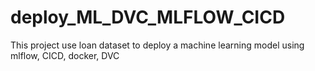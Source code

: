 # deploy_ML_DVC_MLFLOW_CICD
This project use loan dataset to deploy a machine learning model using mlflow, CICD, docker, DVC
